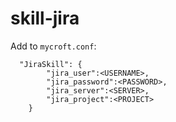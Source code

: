 # skill-jira

Add to `mycroft.conf`:

```
  "JiraSkill": {
		"jira_user":<USERNAME>,
		"jira_password":<PASSWORD>,
		"jira_server":<SERVER>,
		"jira_project":<PROJECT>
	}
```
